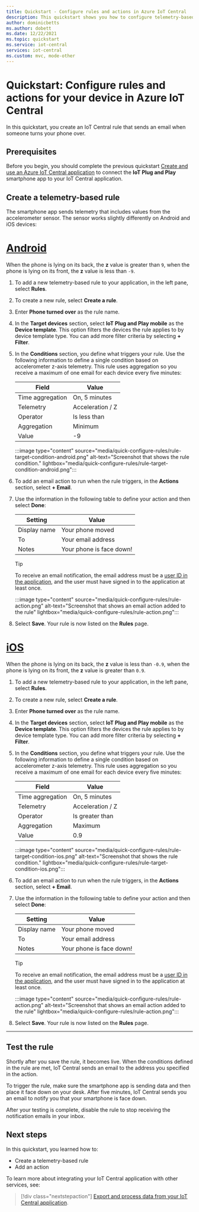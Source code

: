 ```yaml
---
title: Quickstart - Configure rules and actions in Azure IoT Central
description: This quickstart shows you how to configure telemetry-based rules and actions in your IoT Central application.
author: dominicbetts
ms.author: dobett
ms.date: 12/22/2021
ms.topic: quickstart
ms.service: iot-central
services: iot-central
ms.custom: mvc, mode-other
---
```


# Quickstart: Configure rules and actions for your device in Azure IoT Central

In this quickstart, you create an IoT Central rule that sends an email when someone turns your phone over.

## Prerequisites

Before you begin, you should complete the previous quickstart [Create and use an Azure IoT Central application](./quick-deploy-iot-central.md) to connect the **IoT Plug and Play** smartphone app to your IoT Central application.

## Create a telemetry-based rule

The smartphone app sends telemetry that includes values from the accelerometer sensor. The sensor works slightly differently on Android and iOS devices:

# [Android](#tab/android)

When the phone is lying on its back, the **z** value is greater than `9`, when the phone is lying on its front, the **z** value is less than `-9`.

1. To add a new telemetry-based rule to your application, in the left pane, select **Rules**.

1. To create a new rule, select **Create a rule**.

1. Enter **Phone turned over** as the rule name.

1. In the **Target devices** section, select **IoT Plug and Play mobile** as the **Device template**. This option filters the devices the rule applies to by device template type. You can add more filter criteria by selecting **+ Filter**.

1. In the **Conditions** section, you define what triggers your rule. Use the following information to define a single condition based on accelerometer z-axis telemetry. This rule uses aggregation so you receive a maximum of one email for each device every five minutes:

    | Field            | Value            |
    |------------------|------------------|
    | Time aggregation | On, 5 minutes    |
    | Telemetry        | Acceleration / Z |
    | Operator         | Is less than     |
    | Aggregation      | Minimum          |
    | Value            | -9               |

    :::image type="content" source="media/quick-configure-rules/rule-target-condition-android.png" alt-text="Screenshot that shows the rule condition." lightbox="media/quick-configure-rules/rule-target-condition-android.png":::

1. To add an email action to run when the rule triggers, in the **Actions** section, select **+ Email**.

1. Use the information in the following table to define your action and then select **Done**:

    | Setting      | Value                    |
    |--------------|--------------------------|
    | Display name | Your phone moved         |
    | To           | Your email address       |
    | Notes        | Your phone is face down! |

    > [!TIP]
    > To receive an email notification, the email address must be a [user ID in the application](howto-manage-users-roles.md), and the user must have signed in to the application at least once.

    :::image type="content" source="media/quick-configure-rules/rule-action.png" alt-text="Screenshot that shows an email action added to the rule" lightbox="media/quick-configure-rules/rule-action.png":::

1. Select **Save**. Your rule is now listed on the **Rules** page.

# [iOS](#tab/ios)

When the phone is lying on its back, the **z** value is less than `-0.9`, when the phone is lying on its front, the **z** value is greater than `0.9`.

1. To add a new telemetry-based rule to your application, in the left pane, select **Rules**.

1. To create a new rule, select **Create a rule**.

1. Enter **Phone turned over** as the rule name.

1. In the **Target devices** section, select **IoT Plug and Play mobile** as the **Device template**. This option filters the devices the rule applies to by device template type. You can add more filter criteria by selecting **+ Filter**.

1. In the **Conditions** section, you define what triggers your rule. Use the following information to define a single condition based on accelerometer z-axis telemetry. This rule uses aggregation so you receive a maximum of one email for each device every five minutes:

    | Field            | Value            |
    |------------------|------------------|
    | Time aggregation | On, 5 minutes    |
    | Telemetry        | Acceleration / Z |
    | Operator         | Is greater than  |
    | Aggregation      | Maximum          |
    | Value            | 0.9              |

    :::image type="content" source="media/quick-configure-rules/rule-target-condition-ios.png" alt-text="Screenshot that shows the rule condition." lightbox="media/quick-configure-rules/rule-target-condition-ios.png":::

1. To add an email action to run when the rule triggers, in the **Actions** section, select **+ Email**.

1. Use the information in the following table to define your action and then select **Done**:

    | Setting      | Value                    |
    |--------------|--------------------------|
    | Display name | Your phone moved         |
    | To           | Your email address       |
    | Notes        | Your phone is face down! |

    > [!TIP]
    > To receive an email notification, the email address must be a [user ID in the application](howto-manage-users-roles.md), and the user must have signed in to the application at least once.

    :::image type="content" source="media/quick-configure-rules/rule-action.png" alt-text="Screenshot that shows an email action added to the rule" lightbox="media/quick-configure-rules/rule-action.png":::

1. Select **Save**. Your rule is now listed on the **Rules** page.

---

## Test the rule

Shortly after you save the rule, it becomes live. When the conditions defined in the rule are met, IoT Central sends an email to the address you specified in the action.

To trigger the rule, make sure the smartphone app is sending data and then place it face down on your desk. After five minutes, IoT Central sends you an email to notify you that your smartphone is face down.

After your testing is complete, disable the rule to stop receiving the notification emails in your inbox.

## Next steps

In this quickstart, you learned how to:

* Create a telemetry-based rule
* Add an action

To learn more about integrating your IoT Central application with other services, see:

> [!div class="nextstepaction"]
> [Export and process data from your IoT Central application](quick-export-data.md).
